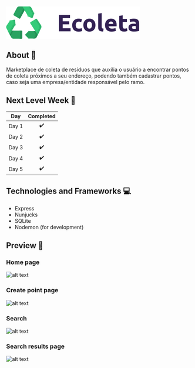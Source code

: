 ![](https://github.com/programapedro/ecoleta/blob/master/public/assets/icons/logo.svg)
## About :memo:
Marketplace de coleta de resíduos que auxilia o usuário a encontrar pontos de coleta próximos a seu endereço, podendo também cadastrar pontos, caso seja uma empresa/entidade responsável pelo ramo.

## Next Level Week :calendar: 
| Day   | Completed     |
| ------|:-------------:|
| Day 1 | :heavy_check_mark: |
| Day 2 | :heavy_check_mark: |
| Day 3 | :heavy_check_mark: |
| Day 4 | :heavy_check_mark: |
| Day 5 | :heavy_check_mark: |

## Technologies and Frameworks :computer:
* Express
* Nunjucks
* SQLite
* Nodemon (for development)

## Preview :eyes:

### Home page
![alt text](https://i.imgur.com/yRoGifL.png "Home page")
### Create point page
![alt text](https://i.imgur.com/h6ylbQL.png "Create Point page")
### Search
![alt text](https://i.imgur.com/cM6C4iD.png "Search")
### Search results page
![alt text](https://i.imgur.com/AsW6hus.png "Search results page")
